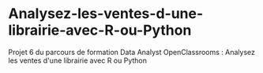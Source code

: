 # Analysez-les-ventes-d-une-librairie-avec-R-ou-Python
Projet 6 du parcours de formation Data Analyst OpenClassrooms : Analysez les ventes d'une librairie avec R ou Python
